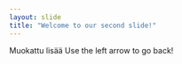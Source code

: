 ```yaml
---
layout: slide
title: "Welcome to our second slide!"
---
```

Muokattu lisää
Use the left arrow to go back!
